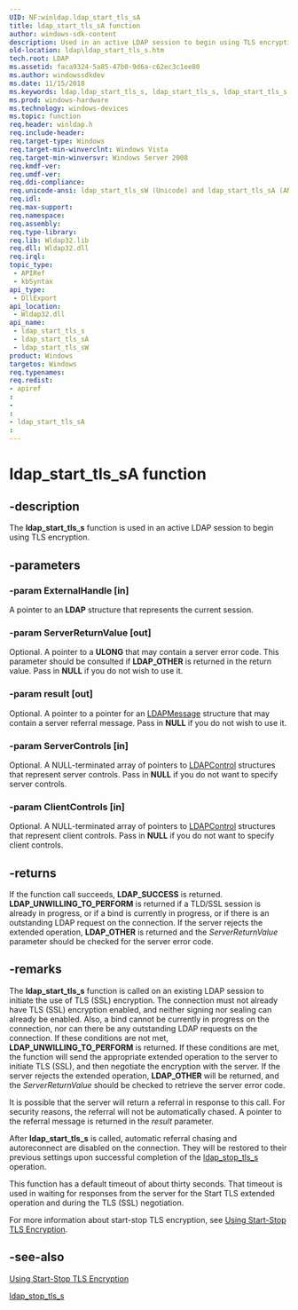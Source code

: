 ```yaml
---
UID: NF:winldap.ldap_start_tls_sA
title: ldap_start_tls_sA function
author: windows-sdk-content
description: Used in an active LDAP session to begin using TLS encryption.
old-location: ldap\ldap_start_tls_s.htm
tech.root: LDAP
ms.assetid: faca9324-5a85-47b0-9d6a-c62ec3c1ee80
ms.author: windowssdkdev
ms.date: 11/15/2018
ms.keywords: ldap.ldap_start_tls_s, ldap_start_tls_s, ldap_start_tls_s function [LDAP], ldap_start_tls_sA, ldap_start_tls_sW, winldap/ldap_start_tls_s, winldap/ldap_start_tls_sA, winldap/ldap_start_tls_sW
ms.prod: windows-hardware
ms.technology: windows-devices
ms.topic: function
req.header: winldap.h
req.include-header: 
req.target-type: Windows
req.target-min-winverclnt: Windows Vista
req.target-min-winversvr: Windows Server 2008
req.kmdf-ver: 
req.umdf-ver: 
req.ddi-compliance: 
req.unicode-ansi: ldap_start_tls_sW (Unicode) and ldap_start_tls_sA (ANSI)
req.idl: 
req.max-support: 
req.namespace: 
req.assembly: 
req.type-library: 
req.lib: Wldap32.lib
req.dll: Wldap32.dll
req.irql: 
topic_type:
 - APIRef
 - kbSyntax
api_type:
 - DllExport
api_location:
 - Wldap32.dll
api_name:
 - ldap_start_tls_s
 - ldap_start_tls_sA
 - ldap_start_tls_sW
product: Windows
targetos: Windows
req.typenames: 
req.redist: 
- apiref
: 
- 
: 
- ldap_start_tls_sA
: 
---
```


# ldap_start_tls_sA function


## -description


The <b>ldap_start_tls_s</b> function is used in an active LDAP session to begin using TLS encryption.


## -parameters




### -param ExternalHandle [in]

A pointer to an <b>LDAP</b> structure that represents the current session.


### -param ServerReturnValue [out]

Optional. A pointer to a <b>ULONG</b> that may contain a server error code. This parameter should be consulted if <b>LDAP_OTHER</b> is returned in the return value.  Pass in <b>NULL</b> if you do not wish to use it.


### -param result [out]

Optional. A pointer to a pointer for an <a href="https://msdn.microsoft.com/547a0736-23a4-4bfd-8ae0-866825228b53">LDAPMessage</a>  structure that may contain a server referral message.  Pass in <b>NULL</b> if you do not wish to use it.


### -param ServerControls [in]

Optional. A NULL-terminated array of pointers to  <a href="https://msdn.microsoft.com/c0b4d712-021d-46f3-8bda-aaf660ec1acc">LDAPControl</a> structures that represent server controls.  Pass in <b>NULL</b> if you do not want to specify server  controls.


### -param ClientControls [in]

Optional. A NULL-terminated array of pointers to <a href="https://msdn.microsoft.com/c0b4d712-021d-46f3-8bda-aaf660ec1acc">LDAPControl</a> structures that represent client controls.  Pass in <b>NULL</b> if you do not want to specify client controls.


## -returns



If the function call succeeds, <b>LDAP_SUCCESS</b> is returned. <b>LDAP_UNWILLING_TO_PERFORM</b> is returned if a TLD/SSL session is already in progress, or if a bind is currently in progress, or if there is an outstanding LDAP request on the connection. If the server rejects the extended operation, <b>LDAP_OTHER</b> is returned and the <i>ServerReturnValue</i> parameter should be checked for the server error code.




## -remarks



The <b>ldap_start_tls_s</b> function is called on an existing LDAP session to initiate the use of  TLS (SSL) encryption. The connection must not already have TLS (SSL) encryption enabled, and neither signing nor sealing can already be enabled. Also, a bind cannot be currently in progress on the connection, nor can there be any outstanding LDAP requests on the connection. If these conditions are not met, <b>LDAP_UNWILLING_TO_PERFORM</b> is returned. If these conditions are met, the function will send the appropriate extended operation to the server to initiate TLS (SSL), and then negotiate the encryption with the server. If the server rejects the extended operation, <b>LDAP_OTHER</b> will be returned, and the <i>ServerReturnValue</i> should be checked to retrieve the server error code.

It is possible that the server will return a referral in response to this call. For security reasons, the referral will not be automatically chased. A pointer to the referral message is returned in the <i>result</i> parameter.

After <b>ldap_start_tls_s</b> is called, automatic referral chasing and autoreconnect are disabled on the connection. They will be restored to their previous settings upon successful completion of the <a href="https://msdn.microsoft.com/7b82e79f-009e-4224-b4ce-12b60e0c1011">ldap_stop_tls_s</a> operation.

This function has a default timeout of about thirty seconds. That timeout is used in waiting for responses from the server for the Start TLS extended operation and during the TLS (SSL) negotiation.

For more information about start-stop TLS encryption, see <a href="https://msdn.microsoft.com/10e97876-21ae-49d3-9cf7-890e95b0e93d">Using Start-Stop TLS Encryption</a>.




## -see-also




<a href="https://msdn.microsoft.com/10e97876-21ae-49d3-9cf7-890e95b0e93d">Using Start-Stop TLS Encryption</a>



<a href="https://msdn.microsoft.com/7b82e79f-009e-4224-b4ce-12b60e0c1011">ldap_stop_tls_s</a>
 

 

